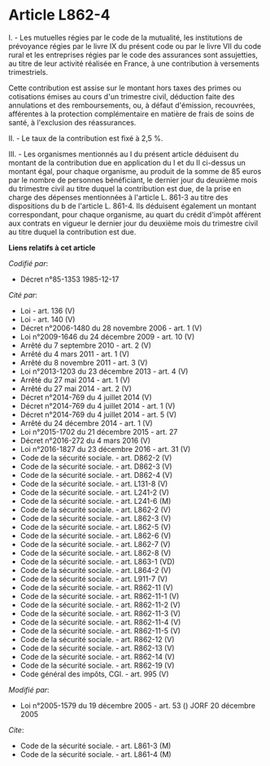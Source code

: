 # Article L862-4

I. - Les mutuelles régies par le code de la mutualité, les institutions de prévoyance régies par le livre IX du présent code
ou par le livre VII du code rural et les entreprises régies par le code des assurances sont assujetties, au titre de leur
activité réalisée en France, à une contribution à versements trimestriels.

Cette contribution est assise sur le montant hors taxes des primes ou cotisations émises au cours d'un trimestre civil,
déduction faite des annulations et des remboursements, ou, à défaut d'émission, recouvrées, afférentes à la protection
complémentaire en matière de frais de soins de santé, à l'exclusion des réassurances.

II. - Le taux de la contribution est fixé à 2,5 %.

III. - Les organismes mentionnés au I du présent article déduisent du montant de la contribution due en application du I et
du II ci-dessus un montant égal, pour chaque organisme, au produit de la somme de 85 euros par le nombre de personnes
bénéficiant, le dernier jour du deuxième mois du trimestre civil au titre duquel la contribution est due, de la prise en
charge des dépenses mentionnées à l'article L. 861-3 au titre des dispositions du b de l'article L. 861-4. Ils déduisent
également un montant correspondant, pour chaque organisme, au quart du crédit d'impôt afférent aux contrats en vigueur le
dernier jour du deuxième mois du trimestre civil au titre duquel la contribution est due.

**Liens relatifs à cet article**

_Codifié par_:

  - Décret n°85-1353 1985-12-17

_Cité par_:

  - Loi - art. 136 (V)
  - Loi - art. 140 (V)
  - Décret n°2006-1480 du 28 novembre 2006 - art. 1 (V)
  - Loi n°2009-1646 du 24 décembre 2009 - art. 10 (V)
  - Arrêté du 7 septembre 2010 - art. 2 (V)
  - Arrêté du 4 mars 2011 - art. 1 (V)
  - Arrêté du 8 novembre 2011 - art. 3 (V)
  - Loi n°2013-1203 du 23 décembre 2013 - art. 4 (V)
  - Arrêté du 27 mai 2014 - art. 1 (V)
  - Arrêté du 27 mai 2014 - art. 2 (V)
  - Décret n°2014-769 du 4 juillet 2014 (V)
  - Décret n°2014-769 du 4 juillet 2014 - art. 1 (V)
  - Décret n°2014-769 du 4 juillet 2014 - art. 5 (V)
  - Arrêté du 24 décembre 2014 - art. 1 (V)
  - Loi n°2015-1702 du 21 décembre 2015 - art. 27
  - Décret n°2016-272 du 4 mars 2016 (V)
  - Loi n°2016-1827 du 23 décembre 2016 - art. 31 (V)
  - Code de la sécurité sociale. - art. D862-2 (V)
  - Code de la sécurité sociale. - art. D862-3 (V)
  - Code de la sécurité sociale. - art. D862-4 (V)
  - Code de la sécurité sociale. - art. L131-8 (V)
  - Code de la sécurité sociale. - art. L241-2 (V)
  - Code de la sécurité sociale. - art. L241-6 (M)
  - Code de la sécurité sociale. - art. L862-2 (V)
  - Code de la sécurité sociale. - art. L862-3 (V)
  - Code de la sécurité sociale. - art. L862-5 (V)
  - Code de la sécurité sociale. - art. L862-6 (V)
  - Code de la sécurité sociale. - art. L862-7 (V)
  - Code de la sécurité sociale. - art. L862-8 (V)
  - Code de la sécurité sociale. - art. L863-1 (VD)
  - Code de la sécurité sociale. - art. L864-2 (V)
  - Code de la sécurité sociale. - art. L911-7 (V)
  - Code de la sécurité sociale. - art. R862-11 (V)
  - Code de la sécurité sociale. - art. R862-11-1 (V)
  - Code de la sécurité sociale. - art. R862-11-2 (V)
  - Code de la sécurité sociale. - art. R862-11-3 (V)
  - Code de la sécurité sociale. - art. R862-11-4 (V)
  - Code de la sécurité sociale. - art. R862-11-5 (V)
  - Code de la sécurité sociale. - art. R862-12 (V)
  - Code de la sécurité sociale. - art. R862-13 (V)
  - Code de la sécurité sociale. - art. R862-14 (V)
  - Code de la sécurité sociale. - art. R862-19 (V)
  - Code général des impôts, CGI. - art. 995 (V)

_Modifié par_:

  - Loi n°2005-1579 du 19 décembre 2005 - art. 53 () JORF 20 décembre 2005

_Cite_:

  - Code de la sécurité sociale. - art. L861-3 (M)
  - Code de la sécurité sociale. - art. L861-4 (M)
